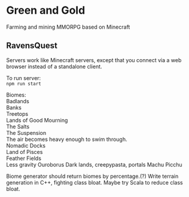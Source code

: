 # Green and Gold  

Farming and mining MMORPG based on Minecraft  

## RavensQuest  

Servers work like Minecraft servers, except that you connect via a web browser instead of a standalone client.  

To run server:  
`npm run start`  

Biomes:  
Badlands  
Banks  
Treetops  
Lands of Good Mourning  
The Salts  
The Suspension  
  The air becomes heavy enough to swim through.  
Nomadic Docks  
Land of Pisces  
Feather Fields  
  Less gravity
Ouroborus
  Dark lands, creepypasta, portals
Machu Picchu  


Biome generator should return biomes by percentage.(?)
Write terrain generation in C++, fighting class bloat.
Maybe try Scala to reduce class bloat.
